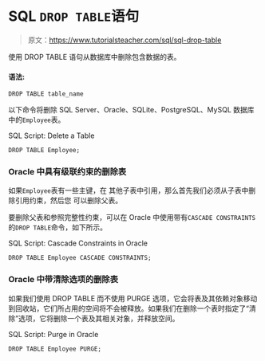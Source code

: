 # SQL `DROP TABLE`语句

> 原文：<https://www.tutorialsteacher.com/sql/sql-drop-table>

使用 DROP TABLE 语句从数据库中删除包含数据的表。

#### 语法:

```
DROP TABLE table_name 
```

以下命令将删除 SQL Server、Oracle、SQLite、PostgreSQL、MySQL 数据库中的`Employee`表。

SQL Script: Delete a Table 

```
DROP TABLE Employee; 
```

### Oracle 中具有级联约束的删除表

如果`Employee`表有一些主键，在 其他子表中引用，那么首先我们必须从子表中删除引用约束，然后您 可以删除父表。

要删除父表和参照完整性约束，可以在 Oracle 中使用带有`CASCADE CONSTRAINTS`的`DROP TABLE`命令，如下所示。

SQL Script: Cascade Constraints in Oracle 

```
DROP TABLE Employee CASCADE CONSTRAINTS; 
```

### Oracle 中带清除选项的删除表

如果我们使用 DROP TABLE 而不使用 PURGE 选项，它会将表及其依赖对象移动到回收站，它们所占用的空间将不会被释放。如果我们在删除一个表时指定了“清除”选项，它将删除一个表及其相关对象，并释放空间。

SQL Script: Purge in Oracle 

```
DROP TABLE Employee PURGE; 
```

